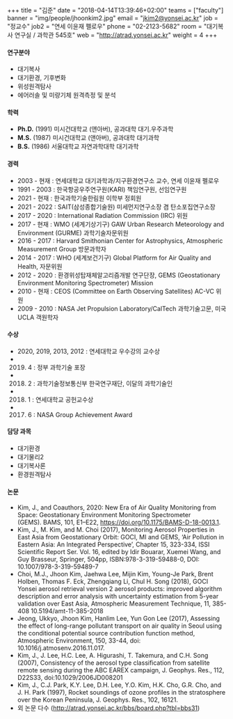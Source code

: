 +++
title = "김준"
date = "2018-04-14T13:39:46+02:00"
teams = ["faculty"]
banner = "img/people/jhoonkim2.jpg"
email = "jkim2@yonsei.ac.kr"
job = "정교수"
job2 = "연세 이윤재 펠로우"
phone = "02-2123-5682"
room = "대기복사 연구실 / 과학관 545호"
web = "http://atrad.yonsei.ac.kr"
weight = 4
+++

#### 연구분야
+ 대기복사
+ 대기환경, 기후변화
+ 위성원격탐사
+ 에어러솔 및 미량기체 원격측정 및 분석


#### 학력
+ **Ph.D.** (1991) 미시건대학교 (앤아버), 공과대학 대기.우주과학
+ **M.S.** (1987)  미시건대학교 (앤아버), 공과대학 대기과학
+ **B.S.** (1986)  서울대학교 자연과학대학 대기과학

#### 경력
+ 2003 - 현재     : 연세대학교 대기과학과/지구환경연구소 교수, 연세 이윤재 펠로우
+ 1991 - 2003    : 한국항공우주연구원(KARI) 책임연구원, 선임연구원
+ 2021 - 현재     : 한국과학기술한림원 이학부 정회원
+ 2021 - 2022    : SAIT(삼성종합기술원) 미세먼지연구소장 겸 탄소포집연구소장
+ 2017 - 2020    : International Radiation Commission (IRC) 위원
+ 2017 - 현재     : WMO (세계기상기구) GAW Urban Research Meteorology and Environment (GURME) 과학기술자문위원
+ 2016 - 2017    : Harvard Smithonian Center for Astrophysics, Atmospheric Measurement Group 방문과학자
+ 2014 - 2017    : WHO (세계보건기구) Global Platform for Air Quality and Health, 자문위원
+ 2012 - 2020    : 환경위성탑재체알고리즘개발 연구단장, GEMS (Geostationary Environment Monitoring Spectrometer) Mission
+ 2010 - 현재     : CEOS (Committee on Earth Observing Satellites) AC-VC 위원
+ 2009 - 2010    : NASA Jet Propulsion Laboratory/CalTech 과학기술고문, 미국 UCLA 객원학자


#### 수상
+ 2020, 2019, 2013, 2012 :        연세대학교 우수강의 교수상
+ 2019. 4        :        정부 과학기술 포장
+ 2018. 2        :        과학기술정보통신부 한국연구재단,  이달의 과학기술인
+ 2018. 1        :        연세대학교 공헌교수상
+ 2017. 6        :        NASA Group Achievement Award


#### 담당 과목
+ 대기환경
+ 대기물리2
+ 대기복사론
+ 환경원격탐사

#### 논문
+ Kim, J., and Coauthors, 2020: New Era of Air Quality Monitoring from Space: Geostationary Environment Monitoring Spectrometer (GEMS). BAMS, 101, E1–E22, https://doi.org/10.1175/BAMS-D-18-0013.1.
+ Kim, J., M. Kim, and M. Choi (2017), Monitoring Aerosol Properties in East Asia from Geostationary Orbit: GOCI, MI and GEMS, ‘Air Pollution in Eastern Asia: An Integrated Perspective’, Chapter 15, 323-334, ISSI Scientific Report Ser. Vol. 16, edited by Idir Bouarar, Xuemei Wang, and Guy Brasseur, Springer, 504pp, ISBN:978-3-319-59488-0, DOI: 10.1007/978-3-319-59489-7
+ Choi, M.J., Jhoon Kim, Jaehwa Lee, Mijin Kim, Young-Je Park, Brent Holben, Thomas F. Eck, Zhengqiang Li, Chul H. Song (2018), GOCI Yonsei aerosol retrieval version 2 aerosol products: improved algorithm description and error analysis with uncertainty estimation from 5-year validation over East Asia, Atmospheric Measurement Technique, 11, 385-408 10.5194/amt-11-385-2018
+ Jeong, Ukkyo, Jhoon Kim, Hanlim Lee, Yun Gon Lee (2017), Assessing the effect of long-range pollutant transport on air quality in Seoul using the conditional potential source contribution function method, Atmospheric Environment, 150, 33-44, doi: 10.1016/j.atmosenv.2016.11.017.
+ Kim, J., J. Lee, H.C. Lee, A. Higurashi, T. Takemura, and C.H. Song (2007), Consistency of the aerosol type classification from satellite remote sensing during the ABC EAREX campaign, J. Geophys. Res., 112, D22S33, doi:10.1029/2006JD008201
+ Kim, J., C.J. Park, K.Y. Lee, D.H. Lee, Y.O. Kim, H.K. Cho, G.R. Cho, and J. H. Park (1997), Rocket soundings of ozone profiles in the stratosphere over the Korean Peninsula, J. Geophys. Res., 102, 16121.
+ 외 논문 다수 (http://atrad.yonsei.ac.kr/bbs/board.php?tbl=bbs31)

